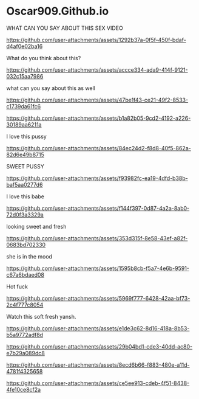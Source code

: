 # Oscar909.Github.io
WHAT CAN YOU SAY ABOUT THIS SEX VIDEO

https://github.com/user-attachments/assets/1292b37a-0f5f-450f-bdaf-d4af0e02ba16

What do you think about this?


https://github.com/user-attachments/assets/accce334-ada9-414f-9121-032c15aa7986

what can you say about this as well

https://github.com/user-attachments/assets/47be1f43-ce21-49f2-8533-c1739da61fc6

https://github.com/user-attachments/assets/b1a82b05-9cd2-4192-a226-30189aa6211a

I love this pussy

https://github.com/user-attachments/assets/84ec24d2-f8d8-40f5-862a-82d6e49b8715

SWEET PUSSY

https://github.com/user-attachments/assets/f93982fc-ea19-4dfd-b38b-baf5aa0277d6

I love this babe

https://github.com/user-attachments/assets/f144f397-0d87-4a2a-8ab0-72d0f3a3329a

looking sweet and fresh

https://github.com/user-attachments/assets/353d315f-8e58-43ef-a82f-0683bd702330

she is in the mood

https://github.com/user-attachments/assets/1595b8cb-f5a7-4e6b-9591-c67a6bdaed08

Hot fuck

https://github.com/user-attachments/assets/5969f777-6428-42aa-bf73-2c4f777c8054

Watch this soft fresh yansh.

https://github.com/user-attachments/assets/e1de3c62-8d16-418a-8b53-b5a9772adf8d

https://github.com/user-attachments/assets/29b04bd1-cde3-40dd-ac80-e7b29a089dc8

https://github.com/user-attachments/assets/8ecd6b66-f883-480e-a11d-4781f4325658


https://github.com/user-attachments/assets/ce5ee913-cdeb-4f51-8438-4fe10ce8cf2a






